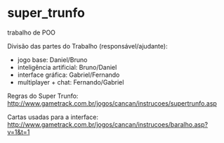 # super_trunfo
trabalho de POO

Divisão das partes do Trabalho (responsável/ajudante):
- jogo base: Daniel/Bruno
- inteligência artificial: Bruno/Daniel
- interface gráfica: Gabriel/Fernando
- multiplayer + chat: Fernando/Gabriel

Regras do Super Trunfo: http://www.gametrack.com.br/jogos/cancan/instrucoes/supertrunfo.asp

Cartas usadas para a interface: http://www.gametrack.com.br/jogos/cancan/instrucoes/baralho.asp?v=1&t=1